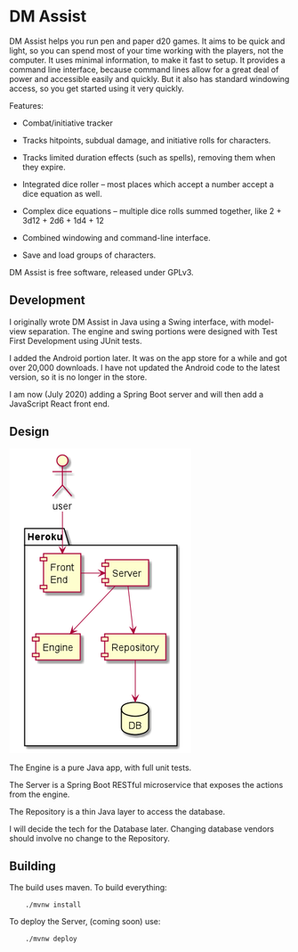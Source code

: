DM Assist
=========

DM Assist helps you run pen and paper d20 games.  It aims to be quick
and light, so you can spend most of your time working with the
players, not the computer. It uses minimal information, to make it
fast to setup.  It provides a command line interface, because command
lines allow for a great deal of power and accessible easily and
quickly.  But it also has standard windowing access, so you get
started using it very quickly.


Features:

 * Combat/initiative tracker

 * Tracks hitpoints, subdual damage, and initiative rolls for
   characters.

 * Tracks limited duration effects (such as spells), removing them
   when they expire.

 * Integrated dice roller – most places which accept a number accept a
   dice equation as well.

 * Complex dice equations – multiple dice rolls summed together, like
   2 + 3d12 + 2d6 + 1d4 + 12

 * Combined windowing and command-line interface.

 * Save and load groups of characters.

DM Assist is free software, released under GPLv3.

Development
--------

I originally wrote DM Assist in Java using a Swing interface, with
model-view separation.  The engine and swing portions were 
designed with Test First Development using
JUnit tests. 

I added the Android portion later. It was on the app store for a while and got over 
20,000 downloads. I have not updated the Android code to the latest version, so it
is no longer in the store.

I am now (July 2020) adding a Spring Boot server and will then add a JavaScript React 
front end.

Design
------

![[DM Assist design diagram]](./Components.png "DM Assist design diagram")

The Engine is a pure Java app, with full unit tests. 

The Server is a Spring Boot RESTful
microservice that exposes the actions from the engine.

The Repository is a thin Java layer to access the database. 

I will decide the tech for the Database later. Changing database vendors should 
involve no change to the Repository.

Building
--------

The build uses maven. To build everything:

```shell script
    ./mvnw install
```
    
To deploy the Server, (coming soon) use:

```shell script
    ./mvnw deploy
```
